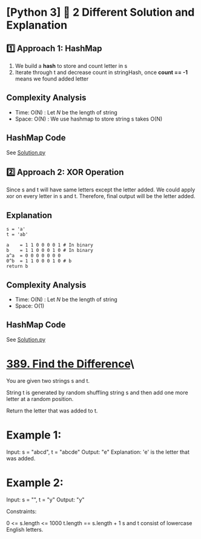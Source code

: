 
# [Python 3] 🖖 2 Different Solution and Explanation


## 1️⃣ Approach 1: HashMap

1. We build a **hash** to store and count letter in s
2. Iterate through t and decrease count in stringHash, once **count == -1** means we found added letter

## Complexity Analysis
* Time: O(N) : Let *N* be the length of string
* Space: O(N) : We use hashmap to store string s takes O(N) 

## HashMap Code
See [Solution.py](https://github.com/gcobs0834/2022-Daily-LeetCoding-Challenge-python3-/blob/9205c5245bea029f61d5b7d77c601ed1a9b32b97/Feb%207%20389.%20Find%20the%20Difference%20(Easy)/Solution.py#L2)

## 2️⃣ Approach 2: XOR Operation

Since s and t will have same letters except the letter added. We could apply xor on every letter in s and t. Therefore, final output will be the letter added.

## Explanation
```
s = 'a'
t = 'ab'

a    = 1 1 0 0 0 0 1 # In binary
b    = 1 1 0 0 0 1 0 # In binary
a^a  = 0 0 0 0 0 0 0 
0^b  = 1 1 0 0 0 1 0 # b
return b
```

## Complexity Analysis
* Time: O(N) : Let *N* be the length of string
* Space: O(1)

## HashMap Code
See [Solution.py](https://github.com/gcobs0834/2022-Daily-LeetCoding-Challenge-python3-/blob/9205c5245bea029f61d5b7d77c601ed1a9b32b97/Feb%207%20389.%20Find%20the%20Difference%20(Easy)/Solution.py#L15)


# [389. Find the Difference](https://leetcode.com/problems/find-the-difference/)\

You are given two strings s and t.

String t is generated by random shuffling string s and then add one more letter at a random position.

Return the letter that was added to t.

 

# Example 1:

Input: s = "abcd", t = "abcde"
Output: "e"
Explanation: 'e' is the letter that was added.
# Example 2:

Input: s = "", t = "y"
Output: "y"
 

Constraints:

0 <= s.length <= 1000
t.length == s.length + 1
s and t consist of lowercase English letters.
